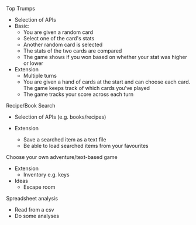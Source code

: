 Top Trumps
- Selection of APIs
- Basic:
  - You are given a random card
  - Select one of the card's stats
  - Another random card is selected 
  - The stats of the two cards are compared
  - The game shows if you won based on whether your stat was higher or lower
- Extension
  - Multiple turns
  - You are given a hand of cards at the start and can choose each card. The game keeps track of which cards you've played
  - The game tracks your score across each turn


Recipe/Book Search
- Selection of APIs (e.g. books/recipes)

- Extension
  - Save a searched item as a text file
  - Be able to load searched items from your favourites

Choose your own adventure/text-based game
- Extension
  - Inventory e.g. keys
- Ideas
  - Escape room

Spreadsheet analysis
- Read from a csv
- Do some analyses
